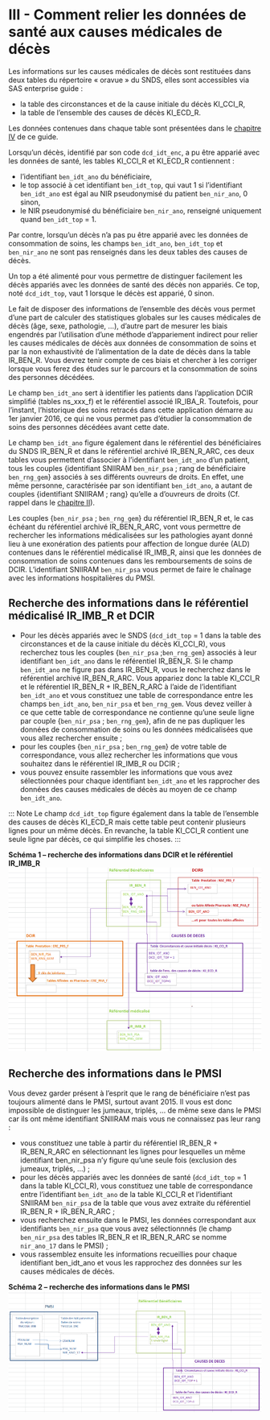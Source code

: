 # III - Comment relier les données de santé aux causes médicales de décès
<!-- SPDX-License-Identifier: MPL-2.0 -->

Les informations sur les causes médicales de décès sont restituées dans deux tables du répertoire « oravue » du SNDS, elles sont accessibles via SAS enterprise guide :
- la table des circonstances et de la cause initiale du décès KI_CCI_R,
- la table de l’ensemble des causes de décès KI_ECD_R.

Les données contenues dans chaque table sont présentées dans le [chapitre IV](4-Chap4CausesDeces.md) de ce guide. 

Lorsqu’un décès, identifié par son code `dcd_idt_enc`, a pu être apparié avec les données de santé, les tables KI_CCI_R et KI_ECD_R contiennent :
- l’identifiant `ben_idt_ano` du bénéficiaire,
- le top associé à cet identifiant `ben_idt_top`, qui vaut 1 si l’identifiant `ben_idt_ano` est égal au NIR pseudonymisé du patient `ben_nir_ano`, 0 sinon,
- le NIR pseudonymisé du bénéficiaire `ben_nir_ano`, renseigné uniquement quand `ben_idt_top` = 1.

Par contre, lorsqu’un décès n’a pas pu être apparié avec les données de consommation de soins, les champs `ben_idt_ano`, `ben_idt_top` et `ben_nir_ano` ne sont pas renseignés dans les deux tables des causes de décès.

Un top a été alimenté pour vous permettre de distinguer facilement les décès appariés avec les données de santé des décès non appariés. 
Ce top, noté `dcd_idt_top`, vaut 1 lorsque le décès est apparié, 0 sinon. 

Le fait de disposer des informations de l’ensemble des décès vous permet d’une part de calculer des statistiques globales sur les causes médicales de décès (âge, sexe, pathologie, …), d’autre part de mesurer les biais engendrés par l’utilisation d’une méthode d’appariement indirect pour relier les causes médicales de décès aux données de consommation de soins et par la non exhaustivité de l’alimentation de la date de décès dans la table IR_BEN_R. 
Vous devrez tenir compte de ces biais et chercher à les corriger lorsque vous ferez des études sur le parcours et la consommation de soins des personnes décédées.

Le champ `ben_idt_ano` sert à identifier les patients dans l’application DCIR simplifié (tables ns_xxx_f) et le référentiel associé IR_IBA_R. Toutefois, pour l’instant, l’historique des soins retracés dans cette application démarre au 1er janvier 2016, ce qui ne vous permet pas d’étudier la consommation de soins des personnes décédées avant cette date.

Le champ `ben_idt_ano` figure également dans le référentiel des bénéficiaires du SNDS IR_BEN_R et dans le référentiel archivé IR_BEN_R_ARC, ces deux tables vous permettent d’associer à l’identifiant `ben_idt_ano` d’un patient, tous les couples {identifiant SNIIRAM `ben_nir_psa` ; rang de bénéficiaire `ben_rng_gem`} associés à ses différents ouvreurs de droits. En effet, une même personne, caractérisée par son identifiant `ben_idt_ano`, a autant de couples {identifiant SNIIRAM ; rang} qu’elle a d’ouvreurs de droits (Cf. rappel dans le [chapitre II](2-Chap2CausesDeces.md)).

Les couples {`ben_nir_psa` ; `ben_rng_gem`} du référentiel IR_BEN_R et, le cas échéant du référentiel archivé IR_BEN_R_ARC, vont vous permettre de rechercher les informations médicalisées sur les pathologies ayant donné lieu à une exonération des patients pour affection de longue durée (ALD) contenues dans le référentiel médicalisé IR_IMB_R, ainsi que les données de consommation de soins contenues dans les remboursements de soins de DCIR. L’identifiant SNIIRAM `ben_nir_psa` vous permet de faire le chaînage avec les informations hospitalières du PMSI.
 
## Recherche des informations dans le référentiel médicalisé IR_IMB_R et DCIR

- Pour les décès appariés avec le SNDS (`dcd_idt_top` = 1 dans la table des circonstances et de la cause initiale du décès KI_CCI_R), vous recherchez tous les couples {`ben_nir_psa` ;`ben_rng_gem`} associés à leur identifiant `ben_idt_ano` dans le référentiel IR_BEN_R. 
Si le champ `ben_idt_ano` ne figure pas dans IR_BEN_R, vous le recherchez dans le référentiel archivé IR_BEN_R_ARC.
Vous appariez donc la table KI_CCI_R et le référentiel IR_BEN_R + IR_BEN_R_ARC à l’aide de l’identifiant `ben_idt_ano` et vous constituez une table de correspondance entre les champs `ben_idt_ano`, `ben_nir_psa` et `ben_rng_gem`. 
Vous devez veiller à ce que cette table de correspondance ne contienne qu’une seule ligne par couple {`ben_nir_psa` ; `ben_rng_gem`}, afin de ne pas dupliquer les données de consommation de soins ou les données médicalisées que vous allez rechercher ensuite ;
- pour les couples {`ben_nir_psa` ; `ben_rng_gem`} de votre table de correspondance, vous allez rechercher les informations que vous souhaitez dans le référentiel IR_IMB_R ou DCIR ;
- vous pouvez ensuite rassembler les informations que vous avez sélectionnées pour chaque identifiant `ben_idt_ano` et les rapprocher des données des causes médicales de décès au moyen de ce champ `ben_idt_ano`.

::: Note
Le champ `dcd_idt_top` figure également dans la table de l’ensemble des causes de décès KI_ECD_R mais cette table peut contenir plusieurs lignes pour un même décès. En revanche, la table KI_CCI_R contient une seule ligne par décès, ce qui simplifie les choses.
:::

**Schéma 1 – recherche des informations dans DCIR et le référentiel IR_IMB_R**
![schema1](/files/Cnam/Images_guide-CepiDc/20201022_Cepidc_GuideCauseDecesSchema1_MLP-2.0.png)



## Recherche des informations dans le PMSI

Vous devez garder présent à l’esprit que le rang de bénéficiaire n’est pas toujours alimenté dans le PMSI, surtout avant 2015. 
Il vous est donc impossible de distinguer les jumeaux, triplés, … de même sexe dans le PMSI car ils ont même identifiant SNIIRAM mais vous ne connaissez pas leur rang :

- vous constituez une table à partir du référentiel IR_BEN_R + IR_BEN_R_ARC en sélectionnant les lignes pour lesquelles un même identifiant ben_nir_psa n’y figure qu’une seule fois (exclusion des jumeaux, triplés, …) ;
- pour les décès appariés avec les données de santé (`dcd_idt_top` = 1 dans la table KI_CCI_R), vous constituez une table de correspondance entre l’identifiant `ben_idt_ano` de la table KI_CCI_R et l’identifiant SNIIRAM `ben_nir_psa` de la table que vous avez extraite du référentiel IR_BEN_R + IR_BEN_R_ARC ;
- vous recherchez ensuite dans le PMSI, les données correspondant aux identifiants `ben_nir_psa` que vous avez sélectionnnés (le champ `ben_nir_psa` des tables IR_BEN_R et IR_BEN_R_ARC se nomme `nir_ano_17` dans le PMSI) ;
- vous rassemblez ensuite les informations recueillies pour chaque identifiant ben_idt_ano et vous les rapprochez des données sur les causes médicales de décès.


**Schéma 2 – recherche des informations dans le PMSI**
![schema2](/files/Cnam/Images_guide-CepiDc/20201022_cepidc_GuideCauseDecesSchema2_MLP-2.0.png)
